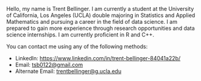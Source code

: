 Hello, my name is Trent Bellinger. I am currently a student at the University of California, Los Angeles (UCLA) double majoring in Statistics and Applied Mathematics and pursuing a career in the field of data science. I am prepared to gain more experience through research opportunities and data science internships. I am currently proficient in R and C++.

You can contact me using any of the following methods:

- LinkedIn: https://www.linkedin.com/in/trent-bellinger-84041a22b/ 
- Email: tsb0122@gmail.com 
- Alternate Email: trentbellinger@g.ucla.edu
